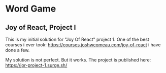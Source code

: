 # Word Game

## Joy of React, Project I


This is my initial solution for "Joy Of React" project 1.
One of the best courses i ever took: https://courses.joshwcomeau.com/joy-of-react i have done a few. 

My solution is not perfect. But it works.
The project is published here: https://jor-project-1.surge.sh/